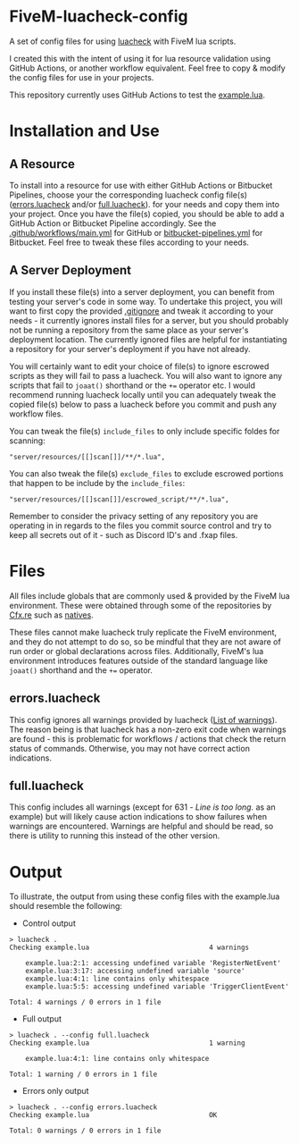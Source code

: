 # FiveM-luacheck-config
A set of config files for using [luacheck](https://github.com/mpeterv/luacheck) with FiveM lua scripts.

I created this with the intent of using it for lua resource validation using GitHub Actions, or another workflow equivalent. Feel free to copy & modify the config files for use in your projects.

This repository currently uses GitHub Actions to test the [example.lua](example.lua).

# Installation and Use
## A Resource
To install into a resource for use with either GitHub Actions or Bitbucket Pipelines, choose your the corresponding luacheck config file(s) ([errors.luacheck](errors.luacheck) and/or [full.luacheck](full.luacheck)). for your needs and copy them into your project. Once you have the file(s) copied, you should be able to add a GitHub Action or Bitbucket Pipeline accordingly. See the [.github/workflows/main.yml](.github/workflows/main.yml) for GitHub or [bitbucket-pipelines.yml](bitbucket-pipelines.yml) for Bitbucket. Feel free to tweak these files according to your needs.

## A Server Deployment
If you install these file(s) into a server deployment, you can benefit from testing your server's code in some way. To undertake this project, you will want to first copy the provided [.gitignore](.gitignore) and tweak it according to your needs - it currently ignores install files for a server, but you should probably not be running a repository from the same place as your server's deployment location. The currently ignored files are helpful for instantiating a repository for your server's deployment if you have not already.

You will certainly want to edit your choice of file(s) to ignore escrowed scripts as they will fail to pass a luacheck. You will also want to ignore any scripts that fail to `joaat()` shorthand or the `+=` operator etc. I would recommend running luacheck locally until you can adequately tweak the copied file(s) below to pass a luacheck before you commit and push any workflow files.

You can tweak the file(s) `include_files` to only include specific foldes for scanning:
```
"server/resources/[[]scan[]]/**/*.lua",
```

You can also tweak the file(s) `exclude_files` to exclude escrowed portions that happen to be include by the `include_files`:
```
"server/resources/[[]scan[]]/escrowed_script/**/*.lua",
```

Remember to consider the privacy setting of any repository you are operating in in regards to the files you commit source control and try to keep all secrets out of it - such as Discord ID's and .fxap files.

# Files
All files include globals that are commonly used & provided by the FiveM lua environment. These were obtained through some of the repositories by [Cfx.re](https://github.com/citizenfx) such as [natives](https://github.com/citizenfx/natives/).

These files cannot make luacheck truly replicate the FiveM environment, and they do not attempt to do so, so be mindful that they are not aware of run order or global declarations across files. Additionally, FiveM's lua environment introduces features outside of the standard language like `joaat()` shorthand and the `+=` operator.

## errors.luacheck
This config ignores all warnings provided by luacheck ([List of warnings](https://luacheck.readthedocs.io/en/stable/warnings.html)). The reason being is that luacheck has a non-zero exit code when warnings are found - this is problematic for workflows / actions that check the return status of commands. Otherwise, you may not have correct action indications.

## full.luacheck
This config includes all warnings (except for 631 - *Line is too long.* as an example) but will likely cause action indications to show failures when warnings are encountered. Warnings are helpful and should be read, so there is utility to running this instead of the other version.

# Output
To illustrate, the output from using these config files with the example.lua should resemble the following:

- Control output
```
> luacheck .
Checking example.lua                              4 warnings

    example.lua:2:1: accessing undefined variable 'RegisterNetEvent'
    example.lua:3:17: accessing undefined variable 'source'
    example.lua:4:1: line contains only whitespace
    example.lua:5:5: accessing undefined variable 'TriggerClientEvent'

Total: 4 warnings / 0 errors in 1 file
```

- Full output
```
> luacheck . --config full.luacheck
Checking example.lua                              1 warning

    example.lua:4:1: line contains only whitespace

Total: 1 warning / 0 errors in 1 file
```

- Errors only output
```
> luacheck . --config errors.luacheck
Checking example.lua                              OK

Total: 0 warnings / 0 errors in 1 file
```
